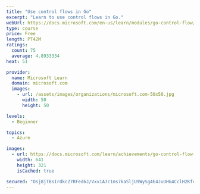 ```yaml
---
title: "Use control flows in Go"
excerpt: "Learn to use control flows in Go."
webUrl: https://docs.microsoft.com/en-us/learn/modules/go-control-flow/
type: course
price: Free
length: PT42M
ratings:
  count: 75
  average: 4.8933334
heat: 51

provider:
  name: Microsoft Learn
  domain: microsoft.com
  images:
    - url: /assets/images/organizations/microsoft.com-50x50.jpg
      width: 50
      height: 50

levels:
  - Beginner

topics:
  - Azure

images:
  - url: https://docs.microsoft.com/learn/achievements/go-control-flow-social.png
    width: 641
    height: 321
    isCached: true

secured: "Osj8jTBsIrdkcZ7RFed6J/Vxx1A7c1ms7kaSljU9WySg4E4JuUHG4CclH2Kfo3Cghy84f6eKB/lbWLCGXc/4f9gmpJriMlsYD2YbPX3o2/SW4hQuK+T3AdVcIn9UTAHXs6bMnCwpupKCkI3bQozxB/QI+p4zmU4KxBAOHcviWDmG3qlFfx/0YC4Fms5FtbrUuKBRSdVIdxYZhK6SeRTY6ysy6ztT9m9ut3z8YrkPgd2NbJPAm4msBWjxNtChUxJkSIN1sp3IVKDZ5VSIrOph7HfJZXC8c5kHFZZ93yXU5w0kZDp58voSp3TOeYfDhGt5vONGx+1IhxP3KmzWfy9Voj3T/9UE6xqdOjGUvOe9enAytkVQ9n4z6d75u/N+1MTdsoXaVd/fOxhGxEjKrNXRxMhlP/VEE05G7rCiB6PahCc=;hNetveVk/3soSmjzWSNKKA=="
---
```


